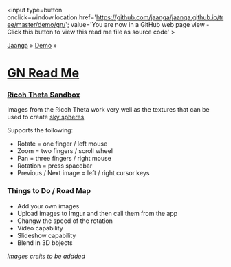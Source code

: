 ﻿<span style=display:none; >[You are now in a GitHub source code view - click this link to view Read Me file as a web page]( http://jaanga.github.io/demo/gn/index.html "View file as a web page." ) </span>
<input type=button onclick=window.location.href='https://github.com/jaanga/jaanga.github.io/tree/master/demo/gn/'; 
value='You are now in a GitHub web page view - Click this button to view this read me file as source code' >

[Jaanga]( http://jaanga.github.io ) » [Demo]( http://jaanga.github.io/demo/  ) »

[GN Read Me]( ./index.html )
===


### [Ricoh Theta Sandbox]( http://jaanga.github.io/demo/gn/ricoh-theta-sandbox/index.html )

Images from the Ricoh Theta work very well as the textures that can be used to create [sky spheres]( https://en.wikipedia.org/wiki/Skybox_(video_games) )

Supports the following:

* Rotate = one finger / left mouse
* Zoom = two fingers / scroll wheel
* Pan = three fingers / right mouse
* Rotation = press spacebar
* Previous / Next image = left / right cursor keys

### Things to Do / Road Map

* Add your own images
* Upload images to Imgur and then call them from the app
* Changw the speed of the rotation
* Video capability
* Slideshow capability
* Blend in 3D bbjects


_Images creits to be addded_

